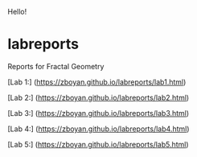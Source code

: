 Hello!

# labreports
Reports for Fractal Geometry

[Lab 1:] (https://zboyan.github.io/labreports/lab1.html)

[Lab 2:] (https://zboyan.github.io/labreports/lab2.html)

[Lab 3:] (https://zboyan.github.io/labreports/lab3.html)

[Lab 4:] (https://zboyan.github.io/labreports/lab4.html)

[Lab 5:] (https://zboyan.github.io/labreports/lab5.html)
